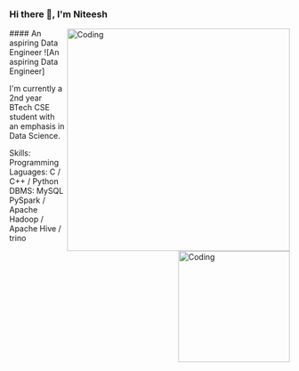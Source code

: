 ### Hi there 👋, I'm Niteesh
<img align="right" alt="Coding" width="400" src="https://raw.githubusercontent.com/NiteeshK21/pvt/9a70a06268e0034ab7a88dc14cdd054856259e8f/Hello%2C%20I'm%20Niteesh.svg?token=AXRJIOAXET3QFSEB6FK67KDDDNMI4">
#### An aspiring Data Engineer
![An aspiring Data Engineer]
<img align="right" alt="Coding" width="200" src="https://camo.githubusercontent.com/c1dcb74cc1c1835b1d716f5051499a2814c683c806b15f04b0eba492863703e9/68747470733a2f2f63646e2e6472696262626c652e636f6d2f75736572732f3733303730332f73637265656e73686f74732f363538313234332f6176656e746f2e676966">

I'm currently a 2nd year BTech CSE student with an emphasis in Data Science.

Skills: 
Programming Laguages: C / C++ / Python
DBMS: MySQL
PySpark / Apache Hadoop / Apache Hive / trino





